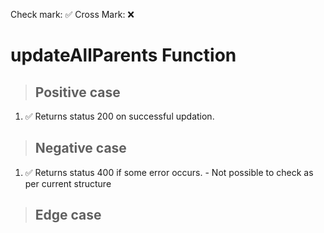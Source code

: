 Check mark: ✅
Cross Mark: ❌

# updateAllParents Function

> ## Positive case
1. ✅ Returns status 200 on successful updation.

> ## Negative case
1. ✅ Returns status 400 if some error occurs. - Not possible to check as per current structure

> ## Edge case
